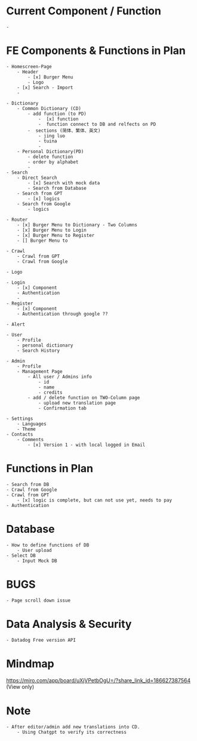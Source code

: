 # Current Component / Function

    - 

# FE Components & Functions in Plan

    - Homescreen-Page
        - Header
            - [x] Burger Menu
            - Logo
        - [x] Search - Import
        - 

    - Dictionary
        - Common Dictionary (CD)
            - add function (to PD)
                -  [x] function
                -  function connect to DB and relfects on PD
            -  sections (简体、繁体、英文)
                - jing luo
                - tuina
                - 
        - Personal Dictionary(PD)
            - delete function
            - order by alphabet
            - 
    - Search
        - Direct Search
            - [x] Search with mock data
            - Search from Database
        - Search from GPT
            - [x] logics
        - Search from Google
            - logics

    - Router
        - [x] Burger Menu to Dictionary - Two Columns
        - [x] Burger Menu to Login
        - [x] Burger Menu to Register
        - [] Burger Menu to 

    - Crawl
        - Crawl from GPT
        - Crawl from Google
    
    - Logo

    - Login
        - [x] Component
        - Authentication
        -
    - Register
        - [x] Component
        - Authentication through google ??

    - Alert

    - User
        - Profile
        - personal dictionary
        - Search History
           
    - Admin
        - Profile
        - Management Page
            - All user / Admins info
                - id
                - name
                - credits
            - add / delete function on TWO-Column page
                - upload new translation page
                - Confirmation tab

    - Settings
        - Languages
        - Theme 
    - Contacts
        - Comments
            - [x] Version 1 - with local logged in Email

# Functions in Plan

    - Search from DB
    - Crawl from Google
    - Crawl from GPT
        - [x] logic is complete, but can not use yet, needs to pay
    - Authentication

# Database

    - How to define functions of DB
        - User upload
    - Select DB
        - Input Mock DB

# BUGS

    - Page scroll down issue

# Data Analysis & Security

    - Datadog Free version API 

# Mindmap

https://miro.com/app/board/uXjVPetbOgU=/?share_link_id=186627387564 (View only)

# Note

    - After editor/admin add new translations into CD. 
        - Using Chatgpt to verify its correctness
